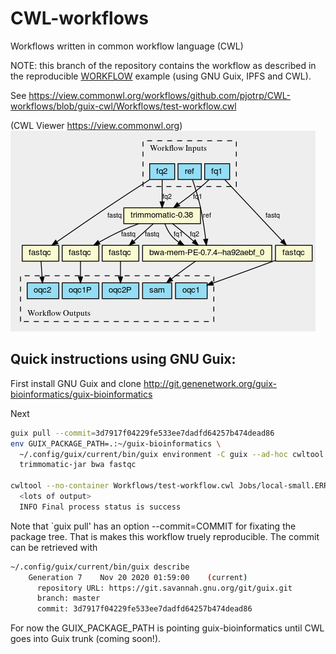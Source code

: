 # CWL-workflows
Workflows written in common workflow language (CWL)

NOTE: this branch of the repository contains the workflow as described
in the reproducible
[WORKFLOW](https://gitlab.com/pjotrp/guix-notes/blob/master/WORKFLOW.org)
example (using GNU Guix, IPFS and CWL).

See https://view.commonwl.org/workflows/github.com/pjotrp/CWL-workflows/blob/guix-cwl/Workflows/test-workflow.cwl

(CWL Viewer https://view.commonwl.org)![test-workflow.cwl](./graph.png "test-workflow.cwl")

## Quick instructions using GNU Guix:

First install GNU Guix and clone
http://git.genenetwork.org/guix-bioinformatics/guix-bioinformatics

Next

```sh
guix pull --commit=3d7917f04229fe533ee7dadfd64257b474dead86
env GUIX_PACKAGE_PATH=.:~/guix-bioinformatics \
  ~/.config/guix/current/bin/guix environment -C guix --ad-hoc cwltool \
  trimmomatic-jar bwa fastqc  

cwltool --no-container Workflows/test-workflow.cwl Jobs/local-small.ERR034597.test-workflow.yml
  <lots of output>
  INFO Final process status is success
```

Note that `guix pull' has an option --commit=COMMIT for fixating the
package tree.  That is makes this workflow truely reproducible. The
commit can be retrieved with

```sh
~/.config/guix/current/bin/guix describe
    Generation 7    Nov 20 2020 01:59:00    (current)
      repository URL: https://git.savannah.gnu.org/git/guix.git
      branch: master
      commit: 3d7917f04229fe533ee7dadfd64257b474dead86
```

For now the GUIX_PACKAGE_PATH is pointing guix-bioinformatics until
CWL goes into Guix trunk (coming soon!).
